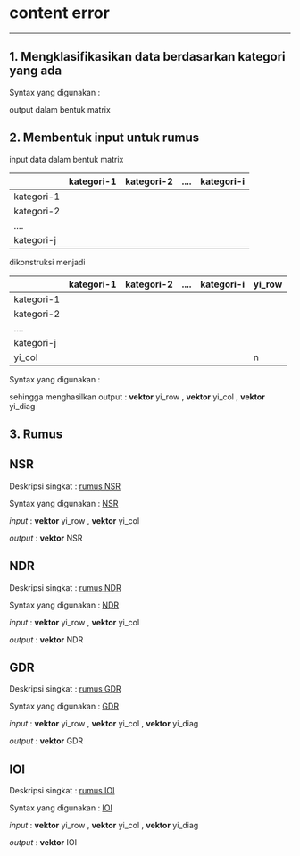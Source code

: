 # content error
--------------------------------------------------------------------------------

## **1. Mengklasifikasikan data berdasarkan kategori yang ada**

Syntax yang digunakan : 

output dalam bentuk matrix

## **2. Membentuk input untuk rumus**

input data dalam bentuk matrix

|            | kategori-1 | kategori-2 | .... | kategori-i |
|------------|------------|------------|------|------------|
| kategori-1 |            |            |      |            |
| kategori-2 |            |            |      |            |
| ....       |            |            |      |            |
| kategori-j |            |            |      |            |

 dikonstruksi menjadi

|            | kategori-1 | kategori-2 | .... | kategori-i | yi_row |
|------------|------------|------------|------|------------|--------|
| kategori-1 |            |            |      |            |        |
| kategori-2 |            |            |      |            |        |
| ....       |            |            |      |            |        |
| kategori-j |            |            |      |            |        |
| yi_col     |            |            |      |            |    n   |

Syntax yang digunakan :

sehingga menghasilkan output :
**vektor** yi_row ,
**vektor** yi_col ,
**vektor** yi_diag

## **3. Rumus**

NSR
-
Deskripsi singkat : [rumus NSR](https://github.com/rian-ui/PKL61_D3/tree/main/Pengolahan/NSR/rumus_NSR.md)

Syntax yang digunakan : [NSR](https://github.com/rian-ui/PKL61_D3/tree/main/Pengolahan/NSR/NSR.md)

*input* : **vektor** yi_row , **vektor** yi_col

*output* : **vektor** NSR


NDR
-
Deskripsi singkat : [rumus NDR](https://github.com/rian-ui/PKL61_D3/tree/main/Pengolahan/NSR/rumus_NSR.md)

Syntax yang digunakan : [NDR](https://github.com/rian-ui/PKL61_D3/blob/main/Pengolahan/NDR/NDR.md)

*input* : **vektor** yi_row , **vektor** yi_col

*output* : **vektor** NDR


GDR
-
Deskripsi singkat : [rumus GDR](https://github.com/rian-ui/PKL61_D3/tree/main/Pengolahan/NSR/rumus_NSR.md)

Syntax yang digunakan : [GDR](https://github.com/rian-ui/PKL61_D3/tree/main/Pengolahan/GDR/GDR.md)

*input* : **vektor** yi_row , **vektor** yi_col , **vektor** yi_diag

*output* : **vektor** GDR


IOI
-
Deskripsi singkat : [rumus IOI](https://github.com/rian-ui/PKL61_D3/tree/main/Pengolahan/NSR/rumus_NSR.md)

Syntax yang digunakan : [IOI](https://github.com/rian-ui/PKL61_D3/tree/main/Pengolahan/IOI/IOI.md)

*input* : **vektor** yi_row , **vektor** yi_col , **vektor** yi_diag

*output* : **vektor** IOI
